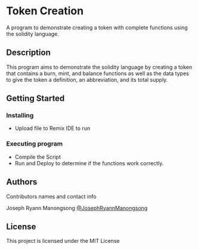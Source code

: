 # Token Creation

A program to demonstrate creating a token with complete functions using the solidity language.

## Description

This program aims to demonstrate the solidity language by creating a token that contains a burn, mint, and balance functions as well as the data types to give the token a definition, an abbreviation, and its total supply.

## Getting Started

### Installing

* Upload file to Remix IDE to run

### Executing program

* Compile the Script
* Run and Deploy to determine if the functions work correctly.

## Authors

Contributors names and contact info

Joseph Ryann Manongsong
[@JosephRyannManongsong](422000901@ntc.edu.ph)

## License

This project is licensed under the MIT License
